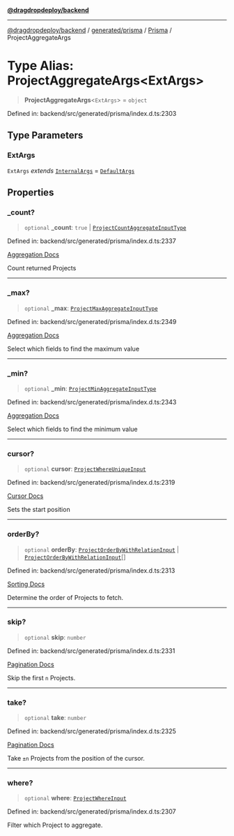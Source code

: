 [**@dragdropdeploy/backend**](../../../../../README.md)

***

[@dragdropdeploy/backend](../../../../../README.md) / [generated/prisma](../../../README.md) / [Prisma](../README.md) / ProjectAggregateArgs

# Type Alias: ProjectAggregateArgs\<ExtArgs\>

> **ProjectAggregateArgs**\<`ExtArgs`\> = `object`

Defined in: backend/src/generated/prisma/index.d.ts:2303

## Type Parameters

### ExtArgs

`ExtArgs` *extends* [`InternalArgs`](../../../runtime/library/type-aliases/InternalArgs.md) = [`DefaultArgs`](../../../runtime/library/type-aliases/DefaultArgs.md)

## Properties

### \_count?

> `optional` **\_count**: `true` \| [`ProjectCountAggregateInputType`](ProjectCountAggregateInputType.md)

Defined in: backend/src/generated/prisma/index.d.ts:2337

[Aggregation Docs](https://www.prisma.io/docs/concepts/components/prisma-client/aggregations)

Count returned Projects

***

### \_max?

> `optional` **\_max**: [`ProjectMaxAggregateInputType`](ProjectMaxAggregateInputType.md)

Defined in: backend/src/generated/prisma/index.d.ts:2349

[Aggregation Docs](https://www.prisma.io/docs/concepts/components/prisma-client/aggregations)

Select which fields to find the maximum value

***

### \_min?

> `optional` **\_min**: [`ProjectMinAggregateInputType`](ProjectMinAggregateInputType.md)

Defined in: backend/src/generated/prisma/index.d.ts:2343

[Aggregation Docs](https://www.prisma.io/docs/concepts/components/prisma-client/aggregations)

Select which fields to find the minimum value

***

### cursor?

> `optional` **cursor**: [`ProjectWhereUniqueInput`](ProjectWhereUniqueInput.md)

Defined in: backend/src/generated/prisma/index.d.ts:2319

[Cursor Docs](https://www.prisma.io/docs/concepts/components/prisma-client/pagination#cursor-based-pagination)

Sets the start position

***

### orderBy?

> `optional` **orderBy**: [`ProjectOrderByWithRelationInput`](ProjectOrderByWithRelationInput.md) \| [`ProjectOrderByWithRelationInput`](ProjectOrderByWithRelationInput.md)[]

Defined in: backend/src/generated/prisma/index.d.ts:2313

[Sorting Docs](https://www.prisma.io/docs/concepts/components/prisma-client/sorting)

Determine the order of Projects to fetch.

***

### skip?

> `optional` **skip**: `number`

Defined in: backend/src/generated/prisma/index.d.ts:2331

[Pagination Docs](https://www.prisma.io/docs/concepts/components/prisma-client/pagination)

Skip the first `n` Projects.

***

### take?

> `optional` **take**: `number`

Defined in: backend/src/generated/prisma/index.d.ts:2325

[Pagination Docs](https://www.prisma.io/docs/concepts/components/prisma-client/pagination)

Take `±n` Projects from the position of the cursor.

***

### where?

> `optional` **where**: [`ProjectWhereInput`](ProjectWhereInput.md)

Defined in: backend/src/generated/prisma/index.d.ts:2307

Filter which Project to aggregate.
